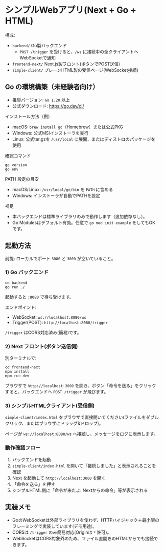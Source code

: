 # シンプルWebアプリ(Next + Go + HTML)

構成:

- `backend/` Go製バックエンド
  - `POST /trigger` を受けると、`/ws` に接続中の全クライアントへWebSocketで通知
- `frontend-next/` Next.js製フロント(ボタンでPOST送信)
- `simple-client/` プレーンHTML製の受信ページ(WebSocket接続)

## Go の環境構築（未経験者向け）

- 推奨バージョン: `Go 1.20` 以上
- 公式ダウンロード: https://go.dev/dl/

インストール方法（例）
- macOS: `brew install go`（Homebrew）または公式PKG
- Windows: 公式MSIインストーラを実行
- Linux: 公式tar.gzを `/usr/local` に展開、またはディストロのパッケージを使用

確認コマンド
```
go version
go env
```

PATH 設定の目安
- macOS/Linux: `/usr/local/go/bin` を `PATH` に含める
- Windows: インストーラが自動でPATHを設定

補足
- 本バックエンドは標準ライブラリのみで動作します（追加依存なし）。
- Go Modulesはデフォルト有効。任意で `go mod init example` をしてもOKです。

## 起動方法

前提: ローカルでポート `8080` と `3000` が空いていること。

### 1) Go バックエンド

```
cd backend
go run ./
```

起動すると `:8080` で待ち受けます。

エンドポイント:
- WebSocket: `ws://localhost:8080/ws`
- Trigger(POST): `http://localhost:8080/trigger`

`/trigger` はCORS対応済み(簡易)です。

### 2) Next フロント(ボタン送信側)

別ターミナルで:

```
cd frontend-next
npm install
npm run dev
```

ブラウザで `http://localhost:3000` を開き、ボタン「命令を送る」をクリックすると、バックエンドへ `POST /trigger` が飛びます。

### 3) シンプルHTMLクライアント(受信側)

`simple-client/index.html` をブラウザで直接開いてください(ファイルをダブルクリック、またはブラウザにドラッグ&ドロップ)。

ページが `ws://localhost:8080/ws` へ接続し、メッセージをログに表示します。

### 動作確認フロー

1. バックエンドを起動
2. `simple-client/index.html` を開いて「接続しました」と表示されることを確認
3. Next を起動して `http://localhost:3000` を開く
4. 「命令を送る」を押す
5. シンプルHTML側に「命令が来たよ: Nextからの命令」等が表示される

## 実装メモ

- GoのWebSocketは外部ライブラリを使わず、HTTPハイジャック＋最小限のフレーミングで実装しています(デモ用途)。
- CORSは `/trigger` のみ簡易対応(Originは `*` 許可)。
- WebSocketはCORS対象外のため、ファイル直開きのHTMLからでも接続できます。
